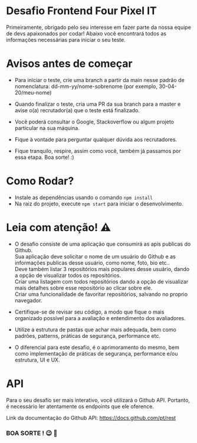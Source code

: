 # Desafio Frontend Four Pixel IT
Primeiramente, obrigado pelo seu interesse em fazer parte da nossa equipe de devs apaixonados por codar! Abaixo você encontrará todos as informações necessárias para iniciar o seu teste.

# Avisos antes de começar
- Para iniciar o teste, crie uma branch a partir da main nesse padrão de nomenclatura: dd-mm-yy/nome-sobrenome (por exemplo, 30-04-20/meu-nome)

- Quando finalizar o teste, cria uma PR da sua branch para a master e avise o(a) recrutador(a) que o teste está finalizado.

- Você poderá consultar o Google, Stackoverflow ou algum projeto particular na sua máquina.

- Fique à vontade para perguntar qualquer dúvida aos recrutadores.

- Fique tranquilo, respire, assim como você, também já passamos por essa etapa. Boa sorte! :)

# Como Rodar?

- Instale as dependências usando o comando ```npm install```
- Na raiz do projeto, execute ```npm start``` para iniciar o desenvolvimento.

# Leia com atenção! ⚠️

- O desafio consiste de uma aplicação que consumirá as apis publicas do Github. <br /> Sua aplicação deve solicitar o nome de um usuário do Github e as informações publicas desse usuário, como nome, foto, bio etc.. <br />
Deve também listar 3 repositórios mais populares desse usuário, dando a opção de visualizar todos os repositórios. <br />
Criar uma listagem com todos repositórios dando a opção de visualizar mais detalhes sobre esse repositório ao clicar sobre ele. <br />
Criar uma funcionalidade de favoritar repositórios, salvando no proprio navegador.

- Certifique-se de revisar seu código, a modo que fique o mais organizado possível para a avaliação e entendimento dos avaliadores.

- Utilize a estrutura de pastas que achar mais adequada, bem como padrões, patterns, práticas de segurança, performance etc.

- O diferencial para este desafio, é o aprimoramento do mesmo, bem como implementação de práticas de segurança, performance e/ou estrutura, UI e UX.

# API

Para o seu desafio ser mais interativo, você utilizará o Github API. Portanto, é necessário ler atentamente os endpoints que ele oference.

Link da documentação do Github API: https://docs.github.com/pt/rest

### BOA SORTE ! 😉 🚀

